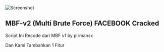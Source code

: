 ![Screenshot](https://2.bp.blogspot.com/-wPZPT4zBlEs/XLGY0U6HjVI/AAAAAAAAAIs/UJD2AaexH8sZE7--Hr3OH9KujJ6nsebZACEwYBhgL/s320/MBF.png)

## MBF-v2 (Multi Brute Force) FACEBOOK Cracked

Script Ini Recode dari MBF v1 by pirmansx

Dan Kami Tambahkan 1 Fitur
